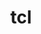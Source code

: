 ---
title: "tcl"
layout: cache
categories: [package, v0.22.2]
meta: {"versions": ["8.6.12"], "compilers": ["cce@=15.0.1", "clang@=14.0.0", "gcc@=11.4.0", "gcc@=9.4.0", "msvc@=19.39.33523", "oneapi@=2024.0.0"], "oss": ["rhel8", "ubuntu20.04", "ubuntu22.04", "windows10.0.20348"], "platforms": ["linux", "windows"], "targets": ["neoverse_v1", "neoverse_v2", "ppc64le", "x86_64", "x86_64_v3", "zen4"], "stacks": ["e4s", "e4s-cray-rhel", "e4s-neoverse-v2", "e4s-neoverse_v1", "e4s-oneapi", "e4s-power", "root", "tutorial", "windows-vis"], "num_specs": 9, "num_specs_by_stack": {"root": 9, "e4s-cray-rhel": 1, "e4s-power": 1, "e4s-neoverse_v1": 1, "e4s-neoverse-v2": 1, "tutorial": 3, "e4s": 1, "e4s-oneapi": 1, "windows-vis": 1}}
spec_details: [{"hash": "pdi7uc3w7adsimzgyowrtcin45dgiqo3", "compiler": "cce@=15.0.1", "versions": ["8.6.12"], "os": "rhel8", "platform": "linux", "target": "zen4", "variants": ["build_system=autotools"], "stacks": ["root", "e4s-cray-rhel"], "size": "-", "tarball": "https://binaries.spack.io/v0.22.2/build_cache/linux-rhel8-zen4/cce-15.0.1/tcl-8.6.12/linux-rhel8-zen4-cce-15.0.1-tcl-8.6.12-pdi7uc3w7adsimzgyowrtcin45dgiqo3.spack"}, {"hash": "k2stlm6xydxsratzzbtnwc5ersvyrtkq", "compiler": "gcc@=9.4.0", "versions": ["8.6.12"], "os": "ubuntu20.04", "platform": "linux", "target": "ppc64le", "variants": ["build_system=autotools"], "stacks": ["root", "e4s-power"], "size": "-", "tarball": "https://binaries.spack.io/v0.22.2/build_cache/linux-ubuntu20.04-ppc64le/gcc-9.4.0/tcl-8.6.12/linux-ubuntu20.04-ppc64le-gcc-9.4.0-tcl-8.6.12-k2stlm6xydxsratzzbtnwc5ersvyrtkq.spack"}, {"hash": "oprybwvqgtimyx5oe6nnim23pubt364c", "compiler": "gcc@=11.4.0", "versions": ["8.6.12"], "os": "ubuntu22.04", "platform": "linux", "target": "neoverse_v1", "variants": ["build_system=autotools"], "stacks": ["root", "e4s-neoverse_v1"], "size": "-", "tarball": "https://binaries.spack.io/v0.22.2/build_cache/linux-ubuntu22.04-neoverse_v1/gcc-11.4.0/tcl-8.6.12/linux-ubuntu22.04-neoverse_v1-gcc-11.4.0-tcl-8.6.12-oprybwvqgtimyx5oe6nnim23pubt364c.spack"}, {"hash": "nv5wedi7bxg7has7ds5kppmiuxfkierz", "compiler": "gcc@=11.4.0", "versions": ["8.6.12"], "os": "ubuntu22.04", "platform": "linux", "target": "neoverse_v2", "variants": ["build_system=autotools"], "stacks": ["e4s-neoverse-v2", "root"], "size": "-", "tarball": "https://binaries.spack.io/v0.22.2/build_cache/linux-ubuntu22.04-neoverse_v2/gcc-11.4.0/tcl-8.6.12/linux-ubuntu22.04-neoverse_v2-gcc-11.4.0-tcl-8.6.12-nv5wedi7bxg7has7ds5kppmiuxfkierz.spack"}, {"hash": "anfehznwelurnjdsci2ck7c6qxwcdppo", "compiler": "clang@=14.0.0", "versions": ["8.6.12"], "os": "ubuntu22.04", "platform": "linux", "target": "x86_64_v3", "variants": ["build_system=autotools"], "stacks": ["root", "tutorial"], "size": "-", "tarball": "https://binaries.spack.io/v0.22.2/build_cache/linux-ubuntu22.04-x86_64_v3/clang-14.0.0/tcl-8.6.12/linux-ubuntu22.04-x86_64_v3-clang-14.0.0-tcl-8.6.12-anfehznwelurnjdsci2ck7c6qxwcdppo.spack"}, {"hash": "dpakck4vt2fme3lnoqyqmmzttko5j3cu", "compiler": "gcc@=11.4.0", "versions": ["8.6.12"], "os": "ubuntu22.04", "platform": "linux", "target": "x86_64_v3", "variants": ["build_system=autotools"], "stacks": ["root", "tutorial", "e4s"], "size": "-", "tarball": "https://binaries.spack.io/v0.22.2/build_cache/linux-ubuntu22.04-x86_64_v3/gcc-11.4.0/tcl-8.6.12/linux-ubuntu22.04-x86_64_v3-gcc-11.4.0-tcl-8.6.12-dpakck4vt2fme3lnoqyqmmzttko5j3cu.spack"}, {"hash": "aoh7bkqsupi6ldu7hx5jp6q6365pujze", "compiler": "gcc@=11.4.0", "versions": ["8.6.12"], "os": "ubuntu22.04", "platform": "linux", "target": "x86_64_v3", "variants": ["build_system=autotools"], "stacks": ["root", "tutorial"], "size": "-", "tarball": "https://binaries.spack.io/v0.22.2/build_cache/linux-ubuntu22.04-x86_64_v3/gcc-11.4.0/tcl-8.6.12/linux-ubuntu22.04-x86_64_v3-gcc-11.4.0-tcl-8.6.12-aoh7bkqsupi6ldu7hx5jp6q6365pujze.spack"}, {"hash": "lpxopczkqd4t5olhz3vna4qfnw3ymu7a", "compiler": "oneapi@=2024.0.0", "versions": ["8.6.12"], "os": "ubuntu22.04", "platform": "linux", "target": "x86_64_v3", "variants": ["build_system=autotools"], "stacks": ["e4s-oneapi", "root"], "size": "-", "tarball": "https://binaries.spack.io/v0.22.2/build_cache/linux-ubuntu22.04-x86_64_v3/oneapi-2024.0.0/tcl-8.6.12/linux-ubuntu22.04-x86_64_v3-oneapi-2024.0.0-tcl-8.6.12-lpxopczkqd4t5olhz3vna4qfnw3ymu7a.spack"}, {"hash": "2cyynr6ijpfbxd4ggcbyxbbjojpxkqvn", "compiler": "msvc@=19.39.33523", "versions": ["8.6.12"], "os": "windows10.0.20348", "platform": "windows", "target": "x86_64", "variants": ["build_system=nmake", "patches=41228f8"], "stacks": ["root", "windows-vis"], "size": "-", "tarball": "https://binaries.spack.io/v0.22.2/build_cache/windows-windows10.0.20348-x86_64/msvc-19.39.33523/tcl-8.6.12/windows-windows10.0.20348-x86_64-msvc-19.39.33523-tcl-8.6.12-2cyynr6ijpfbxd4ggcbyxbbjojpxkqvn.spack"}]
---